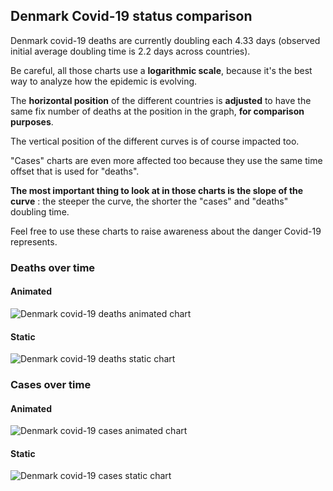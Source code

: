 ## Denmark Covid-19 status comparison 

Denmark covid-19 deaths are currently doubling each 4.33 days (observed initial average doubling time is 2.2 days across countries).



Be careful, all those charts use a **logarithmic scale**, because it's the best way to analyze how the epidemic is evolving.
 
The **horizontal position** of the different countries is **adjusted** to have the same fix number of deaths at the position in the graph, **for comparison purposes**.

The vertical position of the different curves is of course impacted too.

"Cases" charts are even more affected too because they use the same time offset that is used for "deaths".

**The most important thing to look at in those charts is the slope of the curve** : the steeper the curve, the shorter the "cases" and "deaths" doubling time.

Feel free to use these charts to raise awareness about the danger Covid-19 represents. 


 
### Deaths over time
 
#### Animated
![Denmark covid-19 deaths animated chart](https://raw.githubusercontent.com/madlag/coronavirus_study/master/notebooks/graphs/2020-04-02/countries/Denmark/2020-04-02_Denmark_deaths.gif "Denmark covid-19 deaths animated chart")   
 
#### Static
![Denmark covid-19 deaths static chart](https://raw.githubusercontent.com/madlag/coronavirus_study/master/notebooks/graphs/2020-04-02/countries/Denmark/2020-04-02_Denmark_deaths.png "Denmark covid-19 deaths static chart")   

 
### Cases over time
 
#### Animated
![Denmark covid-19 cases animated chart](https://raw.githubusercontent.com/madlag/coronavirus_study/master/notebooks/graphs/2020-04-02/countries/Denmark/2020-04-02_Denmark_cases.gif "Denmark covid-19 cases animated chart")   
 
#### Static
![Denmark covid-19 cases static chart](https://raw.githubusercontent.com/madlag/coronavirus_study/master/notebooks/graphs/2020-04-02/countries/Denmark/2020-04-02_Denmark_cases.png "Denmark covid-19 cases static chart")   

